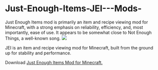 # Just-Enough-Items-JEI---Mods-
Just Enough Items mod is primarily an item and recipe viewing mod for Minecraft, with a strong emphasis on reliability, efficiency, and, most importantly, ease of use. It appears to be somewhat close to Not Enough Things, a well-known song.
<img src="https://i0.wp.com/mc-mods.net/wp-content/uploads/2016/01/Just-Enough-Items-JEI.jpeg">

JEI is an item and recipe viewing mod for Minecraft, built from the ground up for stability and performance.

Download <a href="https://mc-mods.net/just-enough-items-jei-mod">Just Enough Items Mod</href> for Minecraft.



